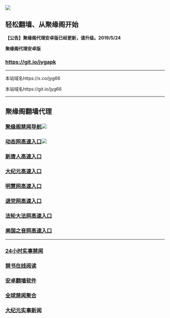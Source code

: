 ![](https://raw.githubusercontent.com/hao369/a/master/j.jpg)



## 轻松翻墙、从聚缘阁开始



**【公告】聚缘阁代理安卓版已经更新，请升级。2019/5/24**

 
**聚缘阁代理安卓版**
### https://git.io/jygapk  

***

本站域名https://x.co/jyg66 

本站域名https://git.io/jyg66



***




## 聚缘阁翻墙代理 

### [聚缘阁禁闻导航](https://que3gpjlc6.execute-api.ap-northeast-1.amazonaws.com/55)![](https://raw.githubusercontent.com/hao369/a/master/tj.gif)

### [动态网高速入口](http://g2.contra-bit.com/254/2574)![](https://raw.githubusercontent.com/hao369/a/master/jygdl.gif)




### [新唐人高速入口](http://g2.contra-bit.com/254/5)

### [大纪元高速入口](http://g2.contra-bit.com/254/7)

### [明慧网高速入口](http://g2.contra-bit.com/254/3)

### [退党网高速入口](http://g2.contra-bit.com/254/8)

### [法轮大法网高速入口](http://g2.contra-bit.com/254/15)

### [美国之音网高速入口](http://g2.contra-bit.com/254/18)



***






### [24小时实事禁闻](https://git.io/fj3Go)

### [禁书在线阅读](https://github.com/txyzum203/djy/blob/master/gb/9p.md?flntdtv#1)


### [安卓翻墙软件](https://git.io/afq)

### [全球禁闻聚合](https://github.com/gfw-breaker/banned-news1/blob/master/README.md)

### [大纪元实事新闻](https://git.io/fjmgE)







